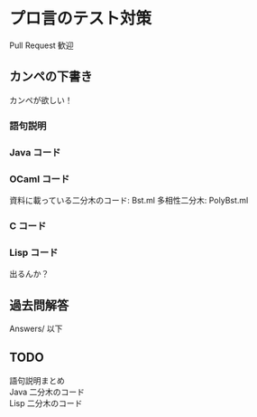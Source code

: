 # プロ言のテスト対策
Pull Request 歓迎

## カンペの下書き
カンペが欲しい！

### 語句説明

### Java コード

### OCaml コード
資料に載っている二分木のコード: Bst.ml
多相性二分木: PolyBst.ml

### C コード

### Lisp コード
出るんか？

## 過去問解答
Answers/ 以下

## TODO
語句説明まとめ  
Java 二分木のコード  
Lisp 二分木のコード
